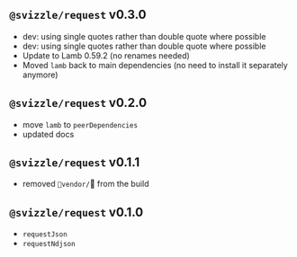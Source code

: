 ## `@svizzle/request` v0.3.0

- dev: using single quotes rather than double quote where possible
- dev: using single quotes rather than double quote where possible
- Update to Lamb 0.59.2 (no renames needed)
- Moved `lamb` back to main dependencies (no need to install it separately anymore)

## `@svizzle/request` v0.2.0

- move `lamb` to `peerDependencies`
- updated docs

## `@svizzle/request` v0.1.1

- removed `vendor/` from the build

## `@svizzle/request` v0.1.0

- `requestJson`
- `requestNdjson`
